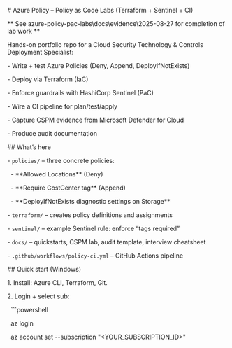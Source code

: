 \# Azure Policy – Policy as Code Labs (Terraform + Sentinel + CI)

** See azure-policy-pac-labs\docs\evidence\2025-08-27 for completion of lab work **



Hands-on portfolio repo for a Cloud Security Technology \& Controls Deployment Specialist:

\- Write + test Azure Policies (Deny, Append, DeployIfNotExists)

\- Deploy via Terraform (IaC)

\- Enforce guardrails with HashiCorp Sentinel (PaC)

\- Wire a CI pipeline for plan/test/apply

\- Capture CSPM evidence from Microsoft Defender for Cloud

\- Produce audit documentation



\## What’s here

\- `policies/` – three concrete policies:

&nbsp; - \*\*Allowed Locations\*\* (Deny)

&nbsp; - \*\*Require CostCenter tag\*\* (Append)

&nbsp; - \*\*DeployIfNotExists diagnostic settings on Storage\*\*

\- `terraform/` – creates policy definitions and assignments

\- `sentinel/` – example Sentinel rule: enforce “tags required”

\- `docs/` – quickstarts, CSPM lab, audit template, interview cheatsheet

\- `.github/workflows/policy-ci.yml` – GitHub Actions pipeline



\## Quick start (Windows)

1\. Install: Azure CLI, Terraform, Git.

2\. Login + select sub:

&nbsp;  ```powershell

&nbsp;  az login

&nbsp;  az account set --subscription "<YOUR\_SUBSCRIPTION\_ID>"



